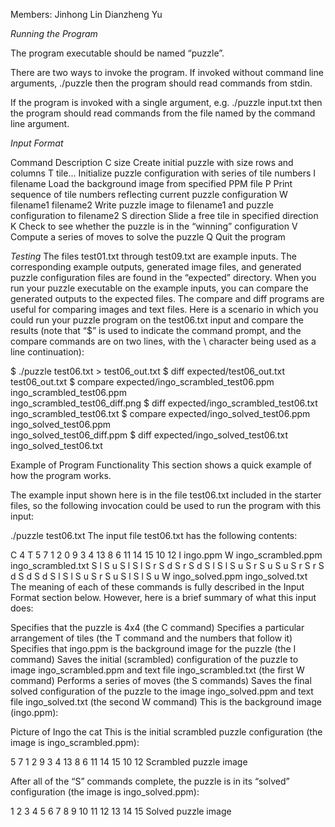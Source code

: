 Members:
Jinhong Lin 
Dianzheng Yu


*Running the Program*

The program executable should be named “puzzle”.

There are two ways to invoke the program. If invoked without command line arguments,
./puzzle
then the program should read commands from stdin.

If the program is invoked with a single argument, e.g.
./puzzle input.txt
then the program should read commands from the file named by the command line argument.


*Input Format*

Command	                Description
C size	                Create initial puzzle with size rows and columns
T tile...	            Initialize puzzle configuration with series of tile numbers
I filename	            Load the background image from specified PPM file
P	                    Print sequence of tile numbers reflecting current puzzle configuration
W filename1 filename2	Write puzzle image to filename1 and puzzle configuration to filename2
S direction	            Slide a free tile in specified direction
K	                    Check to see whether the puzzle is in the “winning” configuration
V	                    Compute a series of moves to solve the puzzle
Q	                    Quit the program




*Testing*
The files test01.txt through test09.txt are example inputs. The corresponding example outputs, generated image files, and generated puzzle configuration files are found in the “expected” directory. When you run your puzzle executable on the example inputs, you can compare the generated outputs to the expected files. The compare and diff programs are useful for comparing images and text files. Here is a scenario in which you could run your puzzle program on the test06.txt input and compare the results (note that “$” is used to indicate the command prompt, and the compare commands are on two lines, with the \ character being used as a line continuation):

$ ./puzzle test06.txt > test06_out.txt
$ diff expected/test06_out.txt test06_out.txt
$ compare expected/ingo_scrambled_test06.ppm ingo_scrambled_test06.ppm \
	ingo_scrambled_test06_diff.png
$ diff expected/ingo_scrambled_test06.txt ingo_scrambled_test06.txt
$ compare expected/ingo_solved_test06.ppm ingo_solved_test06.ppm \
	ingo_solved_test06_diff.ppm
$ diff expected/ingo_solved_test06.txt ingo_solved_test06.txt


Example of Program Functionality
This section shows a quick example of how the program works.

The example input shown here is in the file test06.txt included in the starter files, so the following invocation could be used to run the program with this input:

./puzzle test06.txt
The input file test06.txt has the following contents:

C 4
T 5 7 1 2 0 9 3 4 13 8 6 11 14 15 10 12
I ingo.ppm
W ingo_scrambled.ppm ingo_scrambled.txt
S l
S u
S l
S l
S r
S d
S r
S d
S l
S l
S u
S r
S u
S u
S r
S r
S d
S d
S d
S l
S l
S u
S r
S u
S l
S l
S u
W ingo_solved.ppm ingo_solved.txt
The meaning of each of these commands is fully described in the Input Format section below. However, here is a brief summary of what this input does:

Specifies that the puzzle is 4x4 (the C command)
Specifies a particular arrangement of tiles (the T command and the numbers that follow it)
Specifies that ingo.ppm is the background image for the puzzle (the I command)
Saves the initial (scrambled) configuration of the puzzle to image ingo_scrambled.ppm and text file ingo_scrambled.txt (the first W command)
Performs a series of moves (the S commands)
Saves the final solved configuration of the puzzle to the image ingo_solved.ppm and text file ingo_solved.txt (the second W command)
This is the background image (ingo.ppm):

Picture of Ingo the cat
This is the initial scrambled puzzle configuration (the image is ingo_scrambled.ppm):

5	7	1	2
9	3	4
13	8	6	11
14	15	10	12 Scrambled puzzle image

After all of the “S” commands complete, the puzzle is in its “solved” configuration (the image is ingo_solved.ppm):

1	2	3	4
5	6	7	8
9	10	11	12
13	14	15	   Solved puzzle image
